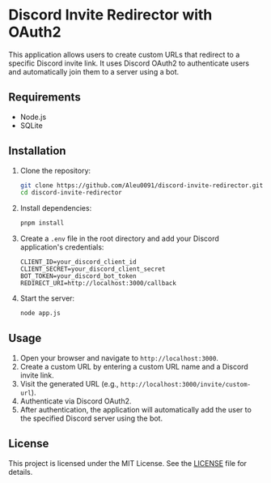 # Discord Invite Redirector with OAuth2

This application allows users to create custom URLs that redirect to a specific Discord invite link. It uses Discord OAuth2 to authenticate users and automatically join them to a server using a bot.

## Requirements

- Node.js
- SQLite
## Installation

1. Clone the repository:
    ```sh
    git clone https://github.com/Aleu0091/discord-invite-redirector.git
    cd discord-invite-redirector
    ```

2. Install dependencies:
    ```sh
    pnpm install
    ```

3. Create a `.env` file in the root directory and add your Discord application's credentials:
    ```
    CLIENT_ID=your_discord_client_id
    CLIENT_SECRET=your_discord_client_secret
    BOT_TOKEN=your_discord_bot_token
    REDIRECT_URI=http://localhost:3000/callback
    ```

4. Start the server:
    ```sh
    node app.js
    ```

## Usage

1. Open your browser and navigate to `http://localhost:3000`.
2. Create a custom URL by entering a custom URL name and a Discord invite link.
3. Visit the generated URL (e.g., `http://localhost:3000/invite/custom-url`).
4. Authenticate via Discord OAuth2.
5. After authentication, the application will automatically add the user to the specified Discord server using the bot.

## License

This project is licensed under the MIT License. See the [LICENSE](LICENSE) file for details.
